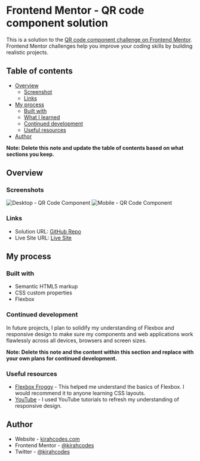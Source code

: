 # Frontend Mentor - QR code component solution

This is a solution to the [QR code component challenge on Frontend Mentor](https://www.frontendmentor.io/challenges/qr-code-component-iux_sIO_H). Frontend Mentor challenges help you improve your coding skills by building realistic projects.

## Table of contents

-   [Overview](#overview)
    -   [Screenshot](#screenshot)
    -   [Links](#links)
-   [My process](#my-process)
    -   [Built with](#built-with)
    -   [What I learned](#what-i-learned)
    -   [Continued development](#continued-development)
    -   [Useful resources](#useful-resources)
-   [Author](#author)

**Note: Delete this note and update the table of contents based on what sections you keep.**

## Overview

### Screenshots

![Desktop - QR Code Component](/components/qr-code-component-main/images/screenshot-d.png)
![Mobile - QR Code Component](/components/qr-code-component-main/images/screenshot-m.png)

### Links

-   Solution URL: [GitHub Repo](https://your-solution-url.com)
-   Live Site URL: [Live Site](https://your-live-site-url.com)

## My process

### Built with

-   Semantic HTML5 markup
-   CSS custom properties
-   Flexbox

### Continued development

In future projects, I plan to solidify my understanding of Flexbox and responsive design to make sure my components and web applications work flawlessly across all devices, browsers and screen sizes.

**Note: Delete this note and the content within this section and replace with your own plans for continued development.**

### Useful resources

-   [Flexbox Froggy](https://www.flexboxfroggy.com) - This helped me understand the basics of Flexbox. I would recommend it to anyone learning CSS layouts.
-   [YouTube](https://www.youtube.com) - I used YouTube tutorials to refresh my understanding of responsive design.

## Author

-   Website - [kirahcodes.com](https://www.kirahcodes.com)
-   Frontend Mentor - [@kirahcodes](https://www.frontendmentor.io/profile/kirahcodes)
-   Twitter - [@kirahcodes](https://www.twitter.com/kirahcodes)
